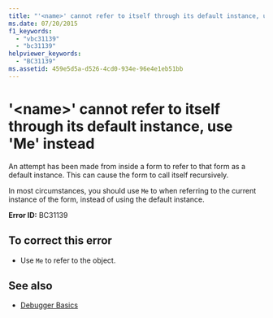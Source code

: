 ```yaml
---
title: "'<name>' cannot refer to itself through its default instance, use 'Me' instead"
ms.date: 07/20/2015
f1_keywords: 
  - "vbc31139"
  - "bc31139"
helpviewer_keywords: 
  - "BC31139"
ms.assetid: 459e5d5a-d526-4cd0-934e-96e4e1eb51bb
---
```

# '\<name>' cannot refer to itself through its default instance, use 'Me' instead
An attempt has been made from inside a form to refer to that form as a default instance. This can cause the form to call itself recursively.  
  
 In most circumstances, you should use `Me` to when referring to the current instance of the form, instead of using the default instance.  
  
 **Error ID:** BC31139  
  
## To correct this error  
  
-   Use `Me` to refer to the object.  
  
## See also
- [Debugger Basics](/visualstudio/debugger/debugger-basics)
